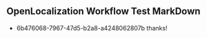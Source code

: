 ## OpenLocalization Workflow Test MarkDown
* 6b476068-7967-47d5-b2a8-a4248062807b thanks!

<!--HONumber=Jul16_HO5-->


